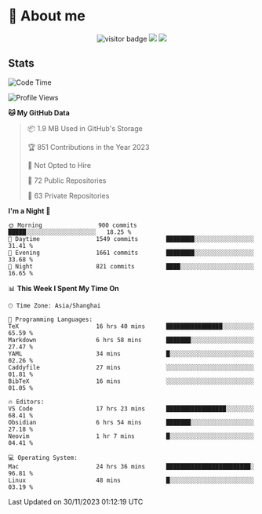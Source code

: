 <!-- ![](https://youpai.roccoshi.top/img/20200804214216.png) -->

# 🧐 About me
 
<p align="center">
<img src="https://visitor-badge.laobi.icu/badge?page_id=Lincest.Lincest&title=hits" alt="visitor badge"/>
<a href="mailto:imroccoshi@gmail.com"><img src="https://img.shields.io/badge/gmail-imroccoshi%40gmail.com-red"></a>
<a href="https://blog.roccoshi.top"><img src="https://img.shields.io/badge/blog-roccoshi-green"></a>
</p>

## Stats

<!--START_SECTION:waka-->
![Code Time](http://img.shields.io/badge/Code%20Time-811%20hrs%2023%20mins-blue)

![Profile Views](http://img.shields.io/badge/Profile%20Views-1-blue)

**🐱 My GitHub Data** 

> 📦 1.9 MB Used in GitHub's Storage 
 > 
> 🏆 851 Contributions in the Year 2023
 > 
> 🚫 Not Opted to Hire
 > 
> 📜 72 Public Repositories 
 > 
> 🔑 63 Private Repositories 
 > 
**I'm a Night 🦉** 

```text
🌞 Morning                900 commits         █████░░░░░░░░░░░░░░░░░░░░   18.25 % 
🌆 Daytime                1549 commits        ████████░░░░░░░░░░░░░░░░░   31.41 % 
🌃 Evening                1661 commits        ████████░░░░░░░░░░░░░░░░░   33.68 % 
🌙 Night                  821 commits         ████░░░░░░░░░░░░░░░░░░░░░   16.65 % 
```


📊 **This Week I Spent My Time On** 

```text
🕑︎ Time Zone: Asia/Shanghai

💬 Programming Languages: 
TeX                      16 hrs 40 mins      ████████████████░░░░░░░░░   65.59 % 
Markdown                 6 hrs 58 mins       ███████░░░░░░░░░░░░░░░░░░   27.47 % 
YAML                     34 mins             █░░░░░░░░░░░░░░░░░░░░░░░░   02.26 % 
Caddyfile                27 mins             ░░░░░░░░░░░░░░░░░░░░░░░░░   01.81 % 
BibTeX                   16 mins             ░░░░░░░░░░░░░░░░░░░░░░░░░   01.05 % 

🔥 Editors: 
VS Code                  17 hrs 23 mins      █████████████████░░░░░░░░   68.41 % 
Obsidian                 6 hrs 54 mins       ███████░░░░░░░░░░░░░░░░░░   27.18 % 
Neovim                   1 hr 7 mins         █░░░░░░░░░░░░░░░░░░░░░░░░   04.41 % 

💻 Operating System: 
Mac                      24 hrs 36 mins      ████████████████████████░   96.81 % 
Linux                    48 mins             █░░░░░░░░░░░░░░░░░░░░░░░░   03.19 % 
```


 Last Updated on 30/11/2023 01:12:19 UTC
<!--END_SECTION:waka-->


